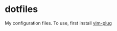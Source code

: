 # dotfiles
My configuration files. To use, first install [vim-plug](https://github.com/junegunn/vim-plug)
